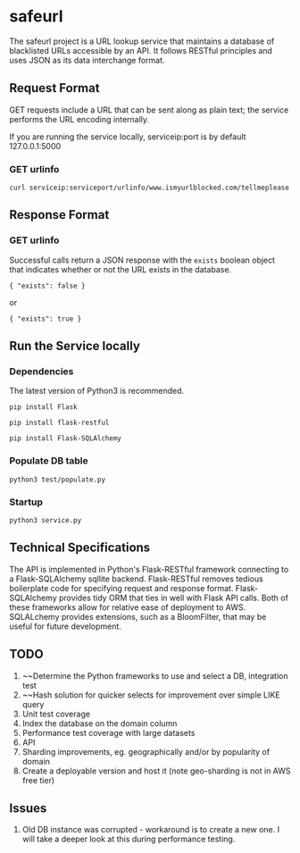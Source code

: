 # safeurl

The safeurl project is a URL lookup service that maintains a database of blacklisted URLs accessible by an API.
It follows RESTful principles and uses JSON as its data interchange format.

## Request Format
GET requests include a URL that can be sent along as plain text; the service performs the URL encoding internally.

If you are running the service locally, serviceip:port is by default 127.0.0.1:5000


### GET urlinfo

`curl serviceip:serviceport/urlinfo/www.ismyurlblocked.com/tellmeplease`


## Response Format

### GET urlinfo
Successful calls return a JSON response with the `exists` boolean object that indicates whether or not the URL exists in the database.

`{
    "exists": false
}`

or

`{
    "exists": true
}`


## Run the Service locally
### Dependencies
The latest version of Python3 is recommended.

`pip install Flask`

`pip install flask-restful`

`pip install Flask-SQLAlchemy`

### Populate DB table
`python3 test/populate.py`

### Startup
`python3 service.py`


## Technical Specifications

The API is implemented in Python's Flask-RESTful framework connecting to a Flask-SQLAlchemy sqllite backend.
Flask-RESTful removes tedious boilerplate code for specifying request and response format.
Flask-SQLAlchemy provides tidy ORM that ties in well with Flask API calls.
Both of these frameworks allow for relative ease of deployment to AWS.
SQLALchemy provides extensions, such as a BloomFilter, that may be useful for future development.

## TODO

1. ~~Determine the Python frameworks to use and select a DB, integration test
1. ~~Hash solution for quicker selects for improvement over simple LIKE query
1. Unit test coverage
2. Index the database on the domain column
2. Performance test coverage with large datasets
2. API
2. Sharding improvements, eg. geographically and/or by popularity of domain
3. Create a deployable version and host it (note geo-sharding is not in AWS free tier)

## Issues

1. Old DB instance was corrupted - workaround is to create a new one. I will take a deeper look at this during performance testing.
